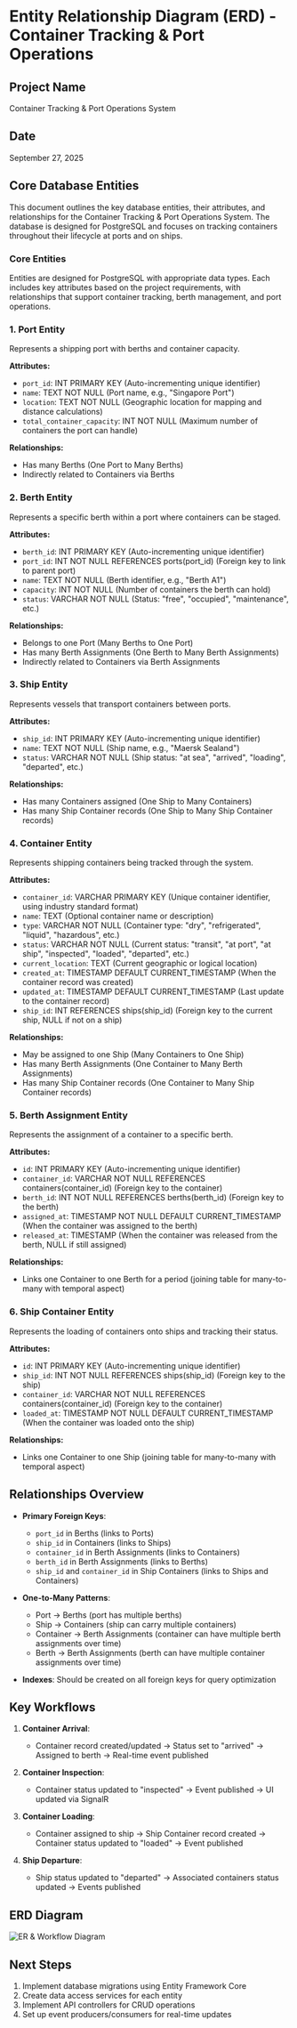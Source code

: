 # Entity Relationship Diagram (ERD) - Container Tracking & Port Operations

## Project Name
Container Tracking & Port Operations System

## Date
September 27, 2025


## Core Database Entities

This document outlines the key database entities, their attributes, and relationships for the Container Tracking & Port Operations System. The database is designed for PostgreSQL and focuses on tracking containers throughout their lifecycle at ports and on ships.

### Core Entities

Entities are designed for PostgreSQL with appropriate data types. Each includes key attributes based on the project requirements, with relationships that support container tracking, berth management, and port operations.

### 1. Port Entity
Represents a shipping port with berths and container capacity.

**Attributes:**
- `port_id`: INT PRIMARY KEY (Auto-incrementing unique identifier)
- `name`: TEXT NOT NULL (Port name, e.g., "Singapore Port")
- `location`: TEXT NOT NULL (Geographic location for mapping and distance calculations)
- `total_container_capacity`: INT NOT NULL (Maximum number of containers the port can handle)

**Relationships:**
- Has many Berths (One Port to Many Berths)
- Indirectly related to Containers via Berths

### 2. Berth Entity
Represents a specific berth within a port where containers can be staged.

**Attributes:**
- `berth_id`: INT PRIMARY KEY (Auto-incrementing unique identifier)
- `port_id`: INT NOT NULL REFERENCES ports(port_id) (Foreign key to link to parent port)
- `name`: TEXT NOT NULL (Berth identifier, e.g., "Berth A1")
- `capacity`: INT NOT NULL (Number of containers the berth can hold)
- `status`: VARCHAR NOT NULL (Status: "free", "occupied", "maintenance", etc.)

**Relationships:**
- Belongs to one Port (Many Berths to One Port)
- Has many Berth Assignments (One Berth to Many Berth Assignments)
- Indirectly related to Containers via Berth Assignments

### 3. Ship Entity
Represents vessels that transport containers between ports.

**Attributes:**
- `ship_id`: INT PRIMARY KEY (Auto-incrementing unique identifier)
- `name`: TEXT NOT NULL (Ship name, e.g., "Maersk Sealand")
- `status`: VARCHAR NOT NULL (Ship status: "at sea", "arrived", "loading", "departed", etc.)

**Relationships:**
- Has many Containers assigned (One Ship to Many Containers)
- Has many Ship Container records (One Ship to Many Ship Container records)

### 4. Container Entity
Represents shipping containers being tracked through the system.

**Attributes:**
- `container_id`: VARCHAR PRIMARY KEY (Unique container identifier, using industry standard format)
- `name`: TEXT (Optional container name or description)
- `type`: VARCHAR NOT NULL (Container type: "dry", "refrigerated", "liquid", "hazardous", etc.)
- `status`: VARCHAR NOT NULL (Current status: "transit", "at port", "at ship", "inspected", "loaded", "departed", etc.)
- `current_location`: TEXT (Current geographic or logical location)
- `created_at`: TIMESTAMP DEFAULT CURRENT_TIMESTAMP (When the container record was created)
- `updated_at`: TIMESTAMP DEFAULT CURRENT_TIMESTAMP (Last update to the container record)
- `ship_id`: INT REFERENCES ships(ship_id) (Foreign key to the current ship, NULL if not on a ship)

**Relationships:**
- May be assigned to one Ship (Many Containers to One Ship)
- Has many Berth Assignments (One Container to Many Berth Assignments)
- Has many Ship Container records (One Container to Many Ship Container records)

### 5. Berth Assignment Entity
Represents the assignment of a container to a specific berth.

**Attributes:**
- `id`: INT PRIMARY KEY (Auto-incrementing unique identifier)
- `container_id`: VARCHAR NOT NULL REFERENCES containers(container_id) (Foreign key to the container)
- `berth_id`: INT NOT NULL REFERENCES berths(berth_id) (Foreign key to the berth)
- `assigned_at`: TIMESTAMP NOT NULL DEFAULT CURRENT_TIMESTAMP (When the container was assigned to the berth)
- `released_at`: TIMESTAMP (When the container was released from the berth, NULL if still assigned)

**Relationships:**
- Links one Container to one Berth for a period (joining table for many-to-many with temporal aspect)

### 6. Ship Container Entity
Represents the loading of containers onto ships and tracking their status.

**Attributes:**
- `id`: INT PRIMARY KEY (Auto-incrementing unique identifier)
- `ship_id`: INT NOT NULL REFERENCES ships(ship_id) (Foreign key to the ship)
- `container_id`: VARCHAR NOT NULL REFERENCES containers(container_id) (Foreign key to the container)
- `loaded_at`: TIMESTAMP NOT NULL DEFAULT CURRENT_TIMESTAMP (When the container was loaded onto the ship)

**Relationships:**
- Links one Container to one Ship (joining table for many-to-many with temporal aspect)

## Relationships Overview

- **Primary Foreign Keys**:
  - `port_id` in Berths (links to Ports)
  - `ship_id` in Containers (links to Ships)
  - `container_id` in Berth Assignments (links to Containers)
  - `berth_id` in Berth Assignments (links to Berths)
  - `ship_id` and `container_id` in Ship Containers (links to Ships and Containers)

- **One-to-Many Patterns**:
  - Port → Berths (port has multiple berths)
  - Ship → Containers (ship can carry multiple containers)
  - Container → Berth Assignments (container can have multiple berth assignments over time)
  - Berth → Berth Assignments (berth can have multiple container assignments over time)

- **Indexes**: Should be created on all foreign keys for query optimization

## Key Workflows

1. **Container Arrival**:
   - Container record created/updated → Status set to "arrived" → Assigned to berth → Real-time event published

2. **Container Inspection**:
   - Container status updated to "inspected" → Event published → UI updated via SignalR

3. **Container Loading**:
   - Container assigned to ship → Ship Container record created → Container status updated to "loaded" → Event published

4. **Ship Departure**:
   - Ship status updated to "departed" → Associated containers status updated → Events published

## ERD Diagram

![ER & Workflow Diagram](https://i.postimg.cc/mZ592xMT/Screenshot-2025-09-27-152440.png)


## Next Steps

1. Implement database migrations using Entity Framework Core
2. Create data access services for each entity
3. Implement API controllers for CRUD operations
4. Set up event producers/consumers for real-time updates
